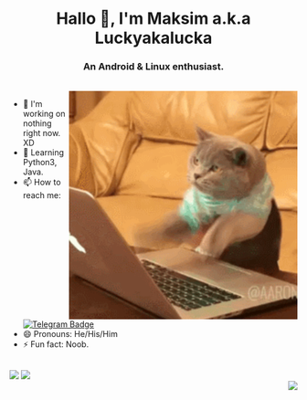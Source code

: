 <h1 align="center">Hallo 👋, I'm Maksim a.k.a Luckyakalucka</h1>
<h3 align="center">An Android & Linux enthusiast.</h3>

<br>

<img align="right" width="400" height="auto" src="https://github.com/Luckyakalucka/Luckyakalucka/raw/main/gif.gif">


- 🔭 I'm working on nothing right now. XD
- 🌱 Learning Python3, Java.
- 📫 How to reach me: 
[![Telegram Badge](https://img.shields.io/badge/-Telegram-0088CC?style=flat&logo=Telegram&logoColor=white)](https://t.me/Luckyakalucka)
- 😄 Pronouns: He/His/Him
- ⚡ Fun fact: Noob.

<br>

<img src="https://github-readme-stats.vercel.app/api/top-langs/?username=Luckyakalucka&theme=vue&layout=compact" />
<img src="https://github-readme-stats.vercel.app/api?username=Luckyakalucka&theme=vue&show_icons=true&custom_title=Luckyakalucka's Github Stats" />

<br>

<img align="right" src="https://komarev.com/ghpvc/?username=Luckyakalucka"/>
